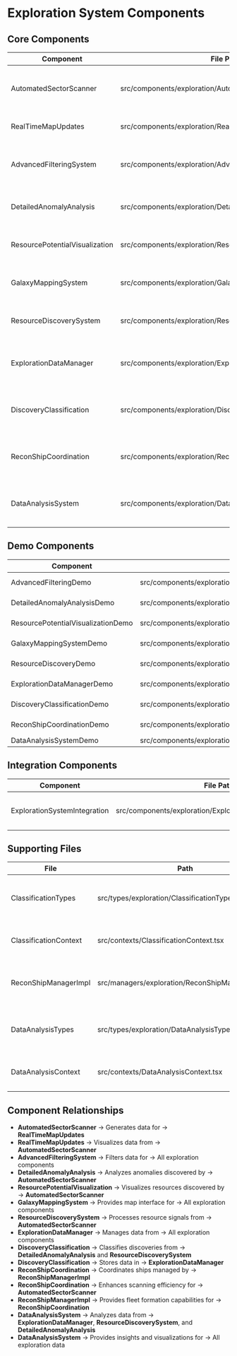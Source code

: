 # Exploration System Components

## Core Components

| Component                      | File Path                                                     | Description                                                     |
| ------------------------------ | ------------------------------------------------------------- | --------------------------------------------------------------- |
| AutomatedSectorScanner         | src/components/exploration/AutomatedSectorScanner.tsx         | Automated scanning of sectors for resources and anomalies       |
| RealTimeMapUpdates             | src/components/exploration/RealTimeMapUpdates.tsx             | Real-time visualization of map changes                          |
| AdvancedFilteringSystem        | src/components/exploration/AdvancedFilteringSystem.tsx        | Advanced filtering capabilities for exploration data            |
| DetailedAnomalyAnalysis        | src/components/exploration/DetailedAnomalyAnalysis.tsx        | Comprehensive anomaly analysis with visualizations              |
| ResourcePotentialVisualization | src/components/exploration/ResourcePotentialVisualization.tsx | Visualization of resource potential across sectors              |
| GalaxyMappingSystem            | src/components/exploration/GalaxyMappingSystem.tsx            | Enhanced galaxy map with various data layers                    |
| ResourceDiscoverySystem        | src/components/exploration/ResourceDiscoverySystem.tsx        | Resource discovery processing and visualization                 |
| ExplorationDataManager         | src/components/exploration/ExplorationDataManager.tsx         | Comprehensive exploration data management system                |
| DiscoveryClassification        | src/components/exploration/DiscoveryClassification.tsx        | Classification system for discoveries (anomalies and resources) |
| ReconShipCoordination          | src/components/exploration/ReconShipCoordination.tsx          | Coordination system for recon ships and fleet formations        |
| DataAnalysisSystem             | src/components/exploration/DataAnalysisSystem.tsx             | Data analysis and visualization for exploration data            |

## Demo Components

| Component                          | File Path                                                         | Description                             |
| ---------------------------------- | ----------------------------------------------------------------- | --------------------------------------- |
| AdvancedFilteringDemo              | src/components/exploration/AdvancedFilteringDemo.tsx              | Demo for AdvancedFilteringSystem        |
| DetailedAnomalyAnalysisDemo        | src/components/exploration/DetailedAnomalyAnalysisDemo.tsx        | Demo for DetailedAnomalyAnalysis        |
| ResourcePotentialVisualizationDemo | src/components/exploration/ResourcePotentialVisualizationDemo.tsx | Demo for ResourcePotentialVisualization |
| GalaxyMappingSystemDemo            | src/components/exploration/GalaxyMappingSystemDemo.tsx            | Demo for GalaxyMappingSystem            |
| ResourceDiscoveryDemo              | src/components/exploration/ResourceDiscoveryDemo.tsx              | Demo for ResourceDiscoverySystem        |
| ExplorationDataManagerDemo         | src/components/exploration/ExplorationDataManagerDemo.tsx         | Demo for ExplorationDataManager         |
| DiscoveryClassificationDemo        | src/components/exploration/DiscoveryClassificationDemo.tsx        | Demo for DiscoveryClassification        |
| ReconShipCoordinationDemo          | src/components/exploration/ReconShipCoordinationDemo.tsx          | Demo for ReconShipCoordination          |
| DataAnalysisSystemDemo             | src/components/exploration/DataAnalysisSystemDemo.tsx             | Demo for DataAnalysisSystem             |

## Integration Components

| Component                    | File Path                                                   | Description                                    |
| ---------------------------- | ----------------------------------------------------------- | ---------------------------------------------- |
| ExplorationSystemIntegration | src/components/exploration/ExplorationSystemIntegration.tsx | Integration example for exploration components |

## Supporting Files

| File                  | Path                                                | Description                                                |
| --------------------- | --------------------------------------------------- | ---------------------------------------------------------- |
| ClassificationTypes   | src/types/exploration/ClassificationTypes.ts        | Types and interfaces for the classification system         |
| ClassificationContext | src/contexts/ClassificationContext.tsx              | Context provider for the classification system             |
| ReconShipManagerImpl  | src/managers/exploration/ReconShipManagerImpl.ts    | Implementation of recon ship management and coordination   |
| DataAnalysisTypes     | src/types/exploration/DataAnalysisTypes.ts          | Types and interfaces for the data analysis system          |
| DataAnalysisContext   | src/contexts/DataAnalysisContext.tsx                | Context provider for the data analysis system              |

## Component Relationships

- **AutomatedSectorScanner** → Generates data for → **RealTimeMapUpdates**
- **RealTimeMapUpdates** → Visualizes data from → **AutomatedSectorScanner**
- **AdvancedFilteringSystem** → Filters data for → All exploration components
- **DetailedAnomalyAnalysis** → Analyzes anomalies discovered by → **AutomatedSectorScanner**
- **ResourcePotentialVisualization** → Visualizes resources discovered by → **AutomatedSectorScanner**
- **GalaxyMappingSystem** → Provides map interface for → All exploration components
- **ResourceDiscoverySystem** → Processes resource signals from → **AutomatedSectorScanner**
- **ExplorationDataManager** → Manages data from → All exploration components
- **DiscoveryClassification** → Classifies discoveries from → **DetailedAnomalyAnalysis** and **ResourceDiscoverySystem**
- **DiscoveryClassification** → Stores data in → **ExplorationDataManager**
- **ReconShipCoordination** → Coordinates ships managed by → **ReconShipManagerImpl**
- **ReconShipCoordination** → Enhances scanning efficiency for → **AutomatedSectorScanner**
- **ReconShipManagerImpl** → Provides fleet formation capabilities for → **ReconShipCoordination**
- **DataAnalysisSystem** → Analyzes data from → **ExplorationDataManager**, **ResourceDiscoverySystem**, and **DetailedAnomalyAnalysis**
- **DataAnalysisSystem** → Provides insights and visualizations for → All exploration data
